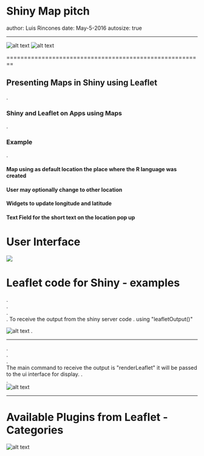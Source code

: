 Shiny Map pitch
========================================================
author: Luis Rincones
date: May-5-2016
autosize: true
***
![alt text](Shiny.png)
![alt text](Leaflet.png)

========================================================
## Presenting Maps in Shiny using Leaflet  
.         
### Shiny and Leaflet on Apps using Maps
.   
###  Example 
.     
####     Map using as default location the place where the R language was created
####     User may optionally change to other location
####      Widgets to update longitude and latitude
####      Text Field for the short text on the location pop up  

User Interface
========================================================


![](User_Interface.png)

Leaflet code for Shiny - examples  
========================================================
.  
.   
.   
.  To receive the output from the shiny server code
.   using "leafletOutput()"  
  
![alt text](UI.png)
.   
***
.  
.   
.   
The main command to receive the output is  "renderLeaflet" 
it will be passed to the ui interface for display.
.   
.  
![alt text](server.png)
***
Available Plugins from Leaflet - Categories
========================================================

![alt text](plugins.png)
